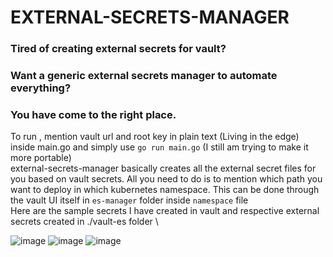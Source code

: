 # EXTERNAL-SECRETS-MANAGER
### Tired of creating external secrets for vault? 
### Want a generic external secrets manager to automate everything? 
### You have come to the right place. 
To run , mention vault url and root key in plain text (Living in the edge) inside main.go and simply use `go run main.go` (I still am trying to make it more portable)\
external-secrets-manager basically creates all the external secret files for you based on vault secrets. All you need to do is to mention which path you want to deploy in which kubernetes namespace. This can be done through the vault UI itself in `es-manager` folder inside `namespace` file \
Here are the sample secrets I have created in vault and respective external secrets created in ./vault-es folder \

![image](https://github.com/Stingless/external-secrets-manager/assets/83643646/075868ec-a2e2-4c1e-8012-15c976bb91ca)
![image](https://github.com/Stingless/external-secrets-manager/assets/83643646/418b4efa-8460-46f7-ade2-7aa1b3ba4e5b)
![image](https://github.com/Stingless/external-secrets-manager/assets/83643646/7c5ee186-e921-4d03-b83a-221f1b210e42)
